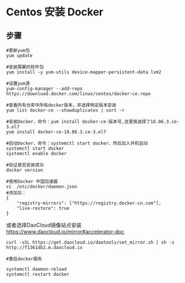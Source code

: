 # Centos 安装 Docker

## 步骤

	#更新yum包
	yum update

	#安装需要的软件包
	yum install -y yum-utils device-mapper-persistent-data lvm2
	
	#设置yum源
	yum-config-manager --add-repo https://download.docker.com/linux/centos/docker-ce.repo

	#查看所有仓库中所有docker版本，并选择特定版本安装
	yum list docker-ce --showduplicates | sort -r

	#安装Docker，命令：yum install docker-ce-版本号,这里我选择了18.06.3.ce-3.el7
	yum install docker-ce-18.06.3.ce-3.el7

	#启动Docker，命令：systemctl start docker，然后加入开机启动
	systemctl start docker
	systemctl enable docker

	#验证是否安装成功
	docker version

	#使用Docker 中国加速器
	vi  /etc/docker/daemon.json
	#添加后：
	{
	    "registry-mirrors": ["https://registry.docker-cn.com"],
	    "live-restore": true
	}

	
	
或者选择DaoCloud镜像站点安装 https://www.daocloud.io/mirror#accelerator-doc

	curl -sSL https://get.daocloud.io/daotools/set_mirror.sh | sh -s http://f1361db2.m.daocloud.io

	#重启docker服务

	systemctl daemon-reload
	systemctl restart docker

	